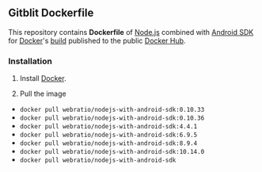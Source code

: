 ## Gitblit Dockerfile

This repository contains **Dockerfile** of [Node.js](http://nodejs.org/) combined with [Android SDK](https://developer.android.com/sdk/) for [Docker](https://www.docker.com/)'s [build](https://registry.hub.docker.com/u/webratio/android-sdk-with-nodejs/) published to the public [Docker Hub](https://hub.docker.com/).

### Installation

1. Install [Docker](https://www.docker.com/).

2. Pull the image
  * `docker pull webratio/nodejs-with-android-sdk:0.10.33`
  * `docker pull webratio/nodejs-with-android-sdk:0.10.36`
  * `docker pull webratio/nodejs-with-android-sdk:4.4.1`
  * `docker pull webratio/nodejs-with-android-sdk:6.9.5`
  * `docker pull webratio/nodejs-with-android-sdk:8.9.4`
  * `docker pull webratio/nodejs-with-android-sdk:10.14.0`
  * `docker pull webratio/nodejs-with-android-sdk`  